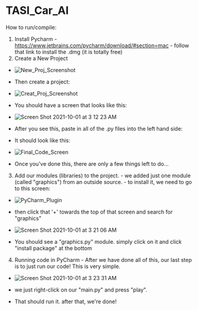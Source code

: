 # TASI_Car_AI

How to run/compile:
  1. Install Pycharm
    - https://www.jetbrains.com/pycharm/download/#section=mac
    - follow that link to install the .dmg (it is totally free)
  2. Create a New Project
   - ![New_Proj_Screenshot](https://user-images.githubusercontent.com/47507330/135579758-80385c9e-2d8a-40df-9505-0e9528a7ebf6.png)
    
   - Then create a project:
    
   - ![Creat_Proj_Screenshot](https://user-images.githubusercontent.com/47507330/135580030-07b3b9f5-43dc-4200-b724-fc64408e2427.png)
   
   - You should have a screen that looks like this:
    
   - ![Screen Shot 2021-10-01 at 3 12 23 AM](https://user-images.githubusercontent.com/47507330/135580145-b29e4338-17ab-4d26-9358-0157f0f9b870.png)
   
   - After you see this, paste in all of the .py files into the left hand side:
   - It should look like this:
   
   - ![Final_Code_Screen](https://user-images.githubusercontent.com/47507330/135580593-f71ec617-f47b-410c-8434-cfb35ccefd9d.png)    
   
   - Once you've done this, there are only a few things left to do...

  3. Add our modules (libraries) to the project.
    - we added just one module (called "graphics") from an outside source. 
    - to install it, we need to go to this screen: 
   
   - ![PyCharm_Plugin](https://user-images.githubusercontent.com/47507330/135581107-802069d9-2265-4685-917a-4200315f54b9.png)
    
   - then click that '+' towards the top of that screen and search for "graphics"
   - ![Screen Shot 2021-10-01 at 3 21 06 AM](https://user-images.githubusercontent.com/47507330/135581233-0e9b4ed6-e635-4cda-8d03-5d2f17ca9d81.png)
   
   - You should see a "graphics.py" module. simply click on it and click "install package" at the bottom
  
  4. Running code in PyCharm
    - After we have done all of this, our last step is to just run our code! This is very simple.
    
   - ![Screen Shot 2021-10-01 at 3 23 31 AM](https://user-images.githubusercontent.com/47507330/135581575-fdcf98ac-7e45-43bb-abe0-f3820bbbb308.png)
   
   - we just right-click on our "main.py" and press "play".
   - That should run it. after that, we're done!







